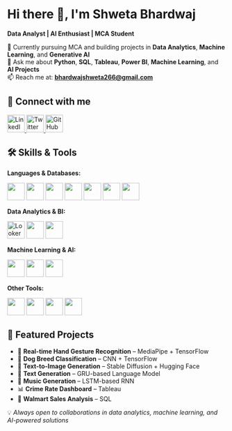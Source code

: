# Hi there 👋, I'm Shweta Bhardwaj  
**Data Analyst | AI Enthusiast | MCA Student**

🌱 Currently pursuing MCA and building projects in **Data Analytics**, **Machine Learning**, and **Generative AI**  
💬 Ask me about **Python**, **SQL**, **Tableau**, **Power BI**, **Machine Learning**, and **AI Projects**  
📫 Reach me at: **bhardwajshweta266@gmail.com**  

## 🔗 Connect with me  

<p align="left">
  <a href="https://www.linkedin.com/in/shweta-bhardwaj21/" target="_blank">
    <img src="https://cdn.jsdelivr.net/gh/devicons/devicon/icons/linkedin/linkedin-original.svg" alt="LinkedIn" width="40" height="40"/>
  </a>
  <a href="https://x.com/ShwetaBhar21" target="_blank">
    <img src="https://cdn.jsdelivr.net/gh/devicons/devicon/icons/twitter/twitter-original.svg" alt="Twitter" width="40" height="40"/>
  </a>
  <a href="https://github.com/Shwetabhar21" target="_blank">
    <img src="https://cdn.jsdelivr.net/gh/devicons/devicon/icons/github/github-original.svg" alt="GitHub" width="40" height="40"/>
  </a>
</p>

## 🛠 Skills & Tools  

**Languages & Databases:**  
<p align="left">
  <img src="https://cdn.jsdelivr.net/gh/devicons/devicon/icons/python/python-original.svg" width="40" height="40"/>
  <img src="https://cdn.jsdelivr.net/gh/devicons/devicon/icons/c/c-original.svg" width="40" height="40"/>
  <img src="https://cdn.jsdelivr.net/gh/devicons/devicon/icons/cplusplus/cplusplus-original.svg" width="40" height="40"/>
  <img src="https://cdn.jsdelivr.net/gh/devicons/devicon/icons/r/r-original.svg" width="40" height="40"/>
  <img src="https://cdn.jsdelivr.net/gh/devicons/devicon/icons/postgresql/postgresql-original.svg" width="40" height="40"/>
  <img src="https://cdn.jsdelivr.net/gh/devicons/devicon/icons/mongodb/mongodb-original.svg" width="40" height="40"/>
  <img src="https://cdn.jsdelivr.net/gh/devicons/devicon/icons/mysql/mysql-original.svg" width="40" height="40"/>
</p>

**Data Analytics & BI:**  
<p align="left">
  <img src="https://upload.wikimedia.org/wikipedia/commons/c/c2/Google_Looker_Studio_logo.svg" alt="Looker Studio" width="40" height="40"/>
  <img src="https://cdn.worldvectorlogo.com/logos/tableau-software.svg" width="40" height="40"/>
  <img src="https://upload.wikimedia.org/wikipedia/commons/c/cf/New_Power_BI_Logo.svg" width="40" height="40"/>
</p>

**Machine Learning & AI:**  
<p align="left">
  <img src="https://cdn.jsdelivr.net/gh/devicons/devicon/icons/tensorflow/tensorflow-original.svg" width="40" height="40"/>
  <img src="https://cdn.jsdelivr.net/gh/devicons/devicon/icons/opencv/opencv-original.svg" width="40" height="40"/>
  <img src="https://huggingface.co/front/assets/huggingface_logo.svg" width="40" height="40"/>
</p>

**Other Tools:**  
<p align="left">
  <img src="https://cdn.jsdelivr.net/gh/devicons/devicon/icons/git/git-original.svg" width="40" height="40"/>
  <img src="https://cdn.jsdelivr.net/gh/devicons/devicon/icons/github/github-original.svg" width="40" height="40"/>
  <img src="https://cdn.jsdelivr.net/gh/devicons/devicon/icons/jupyter/jupyter-original.svg" width="40" height="40"/>
  <img src="https://upload.wikimedia.org/wikipedia/commons/d/d0/Google_Colaboratory_SVG_Logo.svg" width="40" height="40"/>
</p>

## 🚀 Featured Projects  

- 🤖 **Real-time Hand Gesture Recognition** – MediaPipe + TensorFlow  
- 🐶 **Dog Breed Classification** – CNN + TensorFlow  
- 🎨 **Text-to-Image Generation** – Stable Diffusion + Hugging Face  
- 📝 **Text Generation** – GRU-based Language Model  
- 🎵 **Music Generation** – LSTM-based RNN  
- 📊 **Crime Rate Dashboard** – Tableau  
- 🛒 **Walmart Sales Analysis** – SQL  

💡 *Always open to collaborations in data analytics, machine learning, and AI-powered solutions*

